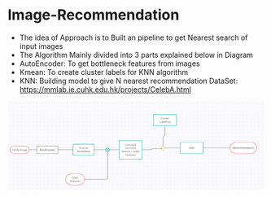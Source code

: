 # Image-Recommendation
- The idea of Approach is to Built an pipeline to get Nearest search of input images
- The Algorithm Mainly divided into 3 parts explained below in Diagram 
- AutoEncoder: To get bottleneck features from images
- Kmean: To create cluster labels for KNN algorithm
- KNN: Building model to give N nearest recommendation 
DataSet: 
https://mmlab.ie.cuhk.edu.hk/projects/CelebA.html 

![plot](dig.png)